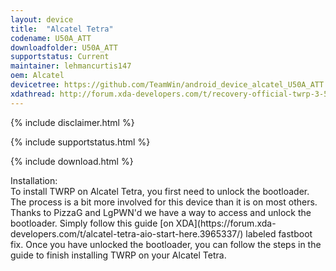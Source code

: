 ```yaml
---
layout: device
title:  "Alcatel Tetra"
codename: U50A_ATT
downloadfolder: U50A_ATT
supportstatus: Current
maintainer: lehmancurtis147
oem: Alcatel
devicetree: https://github.com/TeamWin/android_device_alcatel_U50A_ATT
xdathread: http://forum.xda-developers.com/t/recovery-official-twrp-3-5-0_9-0-u50a_att-alcatel-tetra-recovery.4222611/
---
```


{% include disclaimer.html %}

{% include supportstatus.html %}

{% include download.html %}

<div class='page-heading'>Installation:</div>
To install TWRP on Alcatel Tetra, you first need to unlock the bootloader.
The process is a bit more involved for this device than it is on most others.
Thanks to PizzaG and LgPWN'd we have a way to access and unlock the bootloader.
Simply follow this guide [on XDA](https://forum.xda-developers.com/t/alcatel-tetra-aio-start-here.3965337/) labeled fastboot fix.
Once you have unlocked the bootloader, you can follow the steps in the guide to finish installing TWRP on your Alcatel Tetra.